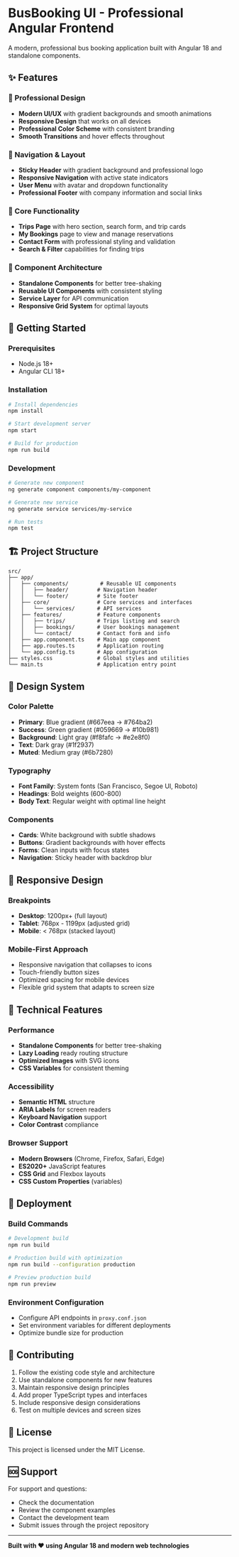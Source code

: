 # BusBooking UI - Professional Angular Frontend

A modern, professional bus booking application built with Angular 18 and standalone components.

## ✨ Features

### 🎨 Professional Design
- **Modern UI/UX** with gradient backgrounds and smooth animations
- **Responsive Design** that works on all devices
- **Professional Color Scheme** with consistent branding
- **Smooth Transitions** and hover effects throughout

### 🧭 Navigation & Layout
- **Sticky Header** with gradient background and professional logo
- **Responsive Navigation** with active state indicators
- **User Menu** with avatar and dropdown functionality
- **Professional Footer** with company information and social links

### 🚌 Core Functionality
- **Trips Page** with hero section, search form, and trip cards
- **My Bookings** page to view and manage reservations
- **Contact Form** with professional styling and validation
- **Search & Filter** capabilities for finding trips

### 🎯 Component Architecture
- **Standalone Components** for better tree-shaking
- **Reusable UI Components** with consistent styling
- **Service Layer** for API communication
- **Responsive Grid System** for optimal layouts

## 🚀 Getting Started

### Prerequisites
- Node.js 18+ 
- Angular CLI 18+

### Installation
```bash
# Install dependencies
npm install

# Start development server
npm start

# Build for production
npm run build
```

### Development
```bash
# Generate new component
ng generate component components/my-component

# Generate new service
ng generate service services/my-service

# Run tests
npm test
```

## 🏗️ Project Structure

```
src/
├── app/
│   ├── components/          # Reusable UI components
│   │   ├── header/         # Navigation header
│   │   └── footer/         # Site footer
│   ├── core/               # Core services and interfaces
│   │   └── services/       # API services
│   ├── features/           # Feature components
│   │   ├── trips/          # Trips listing and search
│   │   ├── bookings/       # User bookings management
│   │   └── contact/        # Contact form and info
│   ├── app.component.ts    # Main app component
│   ├── app.routes.ts       # Application routing
│   └── app.config.ts       # App configuration
├── styles.css              # Global styles and utilities
└── main.ts                 # Application entry point
```

## 🎨 Design System

### Color Palette
- **Primary**: Blue gradient (#667eea → #764ba2)
- **Success**: Green gradient (#059669 → #10b981)
- **Background**: Light gray (#f8fafc → #e2e8f0)
- **Text**: Dark gray (#1f2937)
- **Muted**: Medium gray (#6b7280)

### Typography
- **Font Family**: System fonts (San Francisco, Segoe UI, Roboto)
- **Headings**: Bold weights (600-800)
- **Body Text**: Regular weight with optimal line height

### Components
- **Cards**: White background with subtle shadows
- **Buttons**: Gradient backgrounds with hover effects
- **Forms**: Clean inputs with focus states
- **Navigation**: Sticky header with backdrop blur

## 📱 Responsive Design

### Breakpoints
- **Desktop**: 1200px+ (full layout)
- **Tablet**: 768px - 1199px (adjusted grid)
- **Mobile**: < 768px (stacked layout)

### Mobile-First Approach
- Responsive navigation that collapses to icons
- Touch-friendly button sizes
- Optimized spacing for mobile devices
- Flexible grid system that adapts to screen size

## 🔧 Technical Features

### Performance
- **Standalone Components** for better tree-shaking
- **Lazy Loading** ready routing structure
- **Optimized Images** with SVG icons
- **CSS Variables** for consistent theming

### Accessibility
- **Semantic HTML** structure
- **ARIA Labels** for screen readers
- **Keyboard Navigation** support
- **Color Contrast** compliance

### Browser Support
- **Modern Browsers** (Chrome, Firefox, Safari, Edge)
- **ES2020+** JavaScript features
- **CSS Grid** and Flexbox layouts
- **CSS Custom Properties** (variables)

## 🚀 Deployment

### Build Commands
```bash
# Development build
npm run build

# Production build with optimization
npm run build --configuration production

# Preview production build
npm run preview
```

### Environment Configuration
- Configure API endpoints in `proxy.conf.json`
- Set environment variables for different deployments
- Optimize bundle size for production

## 🤝 Contributing

1. Follow the existing code style and architecture
2. Use standalone components for new features
3. Maintain responsive design principles
4. Add proper TypeScript types and interfaces
5. Include responsive design considerations
6. Test on multiple devices and screen sizes

## 📄 License

This project is licensed under the MIT License.

## 🆘 Support

For support and questions:
- Check the documentation
- Review the component examples
- Contact the development team
- Submit issues through the project repository

---

**Built with ❤️ using Angular 18 and modern web technologies**
